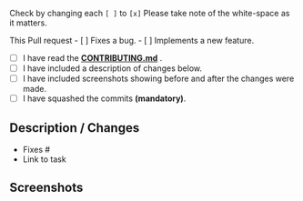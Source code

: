 <!--- Please read and understand everything below --->
<!--- **Do not delete any text other than where you are instructed.** --->

<!--- Students: If any one of them is applicable to you. Please check it. -->

Check by changing each `[ ]` to `[x]` Please take note of the white-space as it matters.

This Pull request 
    - [ ] Fixes a bug.
    - [ ] Implements a new feature.
- [ ] I have read the **[CONTRIBUTING.md](https://github.com/JBossOutreach/visiting-card-android/blob/master/CONTRIBUTING.md)** .
- [ ] I have included a description of changes below.
- [ ] I have included screenshots <!--- ( and Preview link, if applicable)  --> showing before and after the changes were made.
- [ ] I have squashed the commits **(mandatory)**.

## Description / Changes
<!--- Describe all the changes that you've made in this pull request. -->
- Fixes #<Issue no.>
- Link to task <!--- Only for GCI Students, it should be in the format [Task](TaskLink) -->


## Screenshots
<!--- Add screenshots or GIF or a link to YouTube video demonstrating your changes. -->
